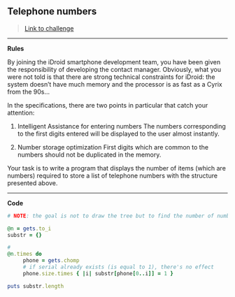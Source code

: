 
## Telephone numbers

> [Link to challenge](https://www.codingame.com/ide/puzzle/telephone-numbers)

---

**Rules**

By joining the iDroid smartphone development team, you have been given the responsibility of developing the contact manager. Obviously, what you were not told is that there are strong technical constraints for iDroid: the system doesn’t have much memory and the processor is as fast as a Cyrix from the 90s...

In the specifications, there are two points in particular that catch your attention:

1. Intelligent Assistance for entering numbers
The numbers corresponding to the first digits entered will be displayed to the user almost instantly.

2. Number storage optimization
First digits which are common to the numbers should not be duplicated in the memory.

Your task is to write a program that displays the number of items (which are numbers) required to store a list of telephone numbers with the structure presented above.

---

**Code**

```ruby
# NOTE: the goal is not to draw the tree but to find the number of numbers needed.

@n = gets.to_i
substr = {}

#
@n.times do
     phone = gets.chomp
     # if serial already exists (is equal to 1), there's no effect
     phone.size.times { |i| substr[phone[0..i]] = 1 }

puts substr.length
```
